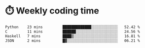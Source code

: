 
# :stopwatch: Weekly coding time
<!--START_SECTION:waka-->

```txt
Python    23 mins         █████████████░░░░░░░░░░░░   52.42 %
C         11 mins         ██████░░░░░░░░░░░░░░░░░░░   24.56 %
Haskell   7 mins          ████▒░░░░░░░░░░░░░░░░░░░░   16.81 %
JSON      2 mins          █▓░░░░░░░░░░░░░░░░░░░░░░░   06.21 %
```

<!--END_SECTION:waka-->


<!-- <p> <img src="https://github-readme-stats.vercel.app/api?username=cozgerest&show_icons=true&hide_border=false" />  </p> -->

